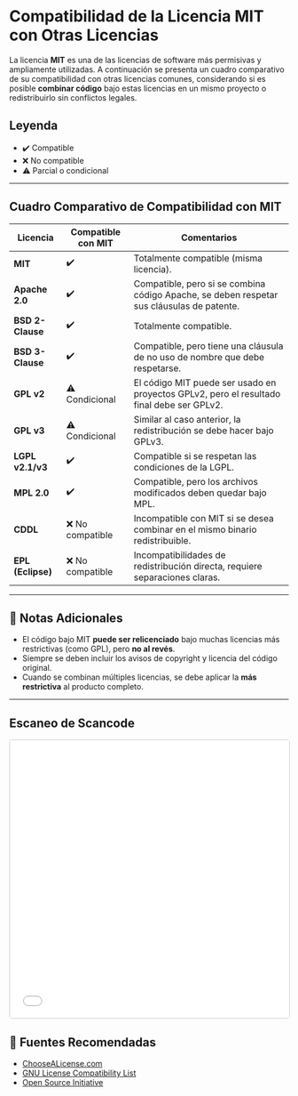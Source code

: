 # Compatibilidad de la Licencia MIT con Otras Licencias

La licencia **MIT** es una de las licencias de software más permisivas y ampliamente utilizadas. A continuación se presenta un cuadro comparativo de su compatibilidad con otras licencias comunes, considerando si es posible **combinar código** bajo estas licencias en un mismo proyecto o redistribuirlo sin conflictos legales.

## Leyenda

- ✔️ Compatible
- ❌ No compatible
- ⚠️ Parcial o condicional

---

## Cuadro Comparativo de Compatibilidad con MIT

| Licencia                  | Compatible con MIT | Comentarios                                                                 |
|--------------------------|--------------------|------------------------------------------------------------------------------|
| **MIT**                  | ✔️                 | Totalmente compatible (misma licencia).                                     |
| **Apache 2.0**           | ✔️                 | Compatible, pero si se combina código Apache, se deben respetar sus cláusulas de patente. |
| **BSD 2-Clause**         | ✔️                 | Totalmente compatible.                                                      |
| **BSD 3-Clause**         | ✔️                 | Compatible, pero tiene una cláusula de no uso de nombre que debe respetarse.|
| **GPL v2**               | ⚠️ Condicional     | El código MIT puede ser usado en proyectos GPLv2, pero el resultado final debe ser GPLv2. |
| **GPL v3**               | ⚠️ Condicional     | Similar al caso anterior, la redistribución se debe hacer bajo GPLv3.       |
| **LGPL v2.1/v3**         | ✔️                 | Compatible si se respetan las condiciones de la LGPL.                       |
| **MPL 2.0**              | ✔️                 | Compatible, pero los archivos modificados deben quedar bajo MPL.           |
| **CDDL**                 | ❌ No compatible    | Incompatible con MIT si se desea combinar en el mismo binario redistribuible. |
| **EPL (Eclipse)**        | ❌ No compatible    | Incompatibilidades de redistribución directa, requiere separaciones claras. |

---

## 📌 Notas Adicionales

- El código bajo MIT **puede ser relicenciado** bajo muchas licencias más restrictivas (como GPL), pero **no al revés**.
- Siempre se deben incluir los avisos de copyright y licencia del código original.
- Cuando se combinan múltiples licencias, se debe aplicar la **más restrictiva** al producto completo.

---

## Escaneo de Scancode 

<iframe src= "./reporte_licencias.html"
            width="100%" 
        height="500px" 
        frameborder="0" 
        style="border: 1px solid #ccc; border-radius: 5px;">
</iframe>

## 🔗 Fuentes Recomendadas

- [ChooseALicense.com](https://choosealicense.com/licenses/mit/)
- [GNU License Compatibility List](https://www.gnu.org/licenses/license-compatibility.html)
- [Open Source Initiative](https://opensource.org/licenses)

